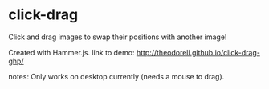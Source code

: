 click-drag
==========

Click and drag images to swap their positions with another image!

Created with Hammer.js.
link to demo: http://theodoreli.github.io/click-drag-ghp/

notes: Only works on desktop currently (needs a mouse to drag). 

